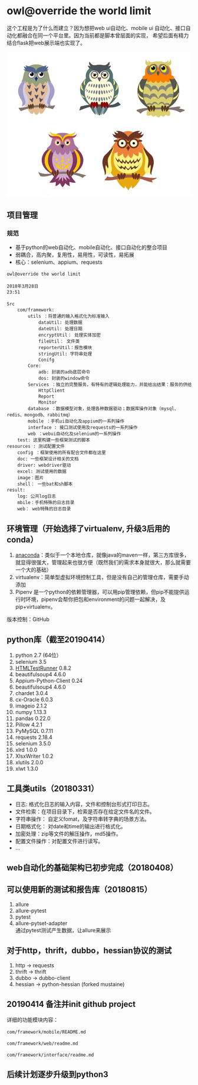# owl@override the world limit
这个工程是为了什么而建立？因为想把web ui自动化、mobile ui
自动化、接口自动化都融合在同一个平台里。因为当前都是脚本曾层面的实现，
希望后面有精力结合flask把web展示端也实现了。

![](./resources/image/owl.jpg "owl")


## 项目管理
### 规范
* 基于python的web自动化、mobile自动化、接口自动化的整合项目
* 弱耦合，高内聚，复用性，易用性，可读性，易拓展
* 核心：selenium、appium、requests

```
owl@override the world limit

2018年3月28日
23:51

Src
    com/framework:
        utils ：将普通的输入格式化为标准输入
            dataUtil: 处理数据
            dateUtil: 处理日期
            encryptUtil： 处理实体加密
            fileUtil： 文件类
            reporterUtil：报告模块
            stringUtil: 字符串处理
            Conifg
        Core:
            adb: 封装的adb底层命令
            dos: 封装的window命令
        Services ：独立的完整服务，有特有的逻辑处理能力，并能给出结果：服务的供给
            HttpClient
            Report
            Monitor
        database ：数据模型对象，处理各种数据驱动；数据库操作对象（mysql、redis、mongodb、rabbitmq）
        mobile ：手机ui自动化及appium的一系列操作
        interface : 接口测试使用及requests的一系列操作
        web ：webui自动化及selenium的一系列操作
    test: 这里构建一些框架测试的脚本
resources : 测试配置文件
	config ：框架使用的所有配合文件都在这里
	doc: 一些框架设计相关的文档
	driver: webdriver驱动
	excel: 测试使用的数据
	image：图片
	shell： 一些bat和sh脚本
result:
	log: 公共log日志
	mbile：手机特殊的日志目录
	web： web特殊的日志目录
```


## 环境管理（开始选择了virtualenv, 升级3后用的conda）
1. [anaconda](https://mirrors.tuna.tsinghua.edu.cn/help/anaconda/)：类似于一个本地仓库，就像java的maven一样，第三方库很多，就显得很强大，管理起来也很方便（既然我们的需求本身就很大，那么就需要一个大的基础）
2. virtualenv：简单型虚拟环境控制工具，但是没有自己的管理仓库，需要手动添加
3. Pipenv 是一个python的依赖管理器，可以用pip管理依赖，但pip不能提供运行时环境，pipenv会帮你把包和environment的问题一起解决，及pip+virtualenv。

版本控制：GitHub

## python库（截至20190414）
1. python 2.7 (64位）
2. selenium 3.5
3. [HTMLTestRunner](http://tungwaiyip.info/software/HTMLTestRunner.html) 0.8.2
4. beautifulsoup4                4.6.0
5. Appium-Python-Client          0.24
6. beautifulsoup4                4.6.0
7. chardet                       3.0.4
8. cx-Oracle                     6.0.3
9. imageio                       2.1.2
10. numpy                         1.13.3
11. pandas                        0.22.0
12. Pillow                        4.2.1
13. PyMySQL                       0.7.11
14. requests                      2.18.4
15. selenium                      3.5.0
16. xlrd                          1.0.0
17. XlsxWriter                    1.0.2
18. xlutils                       2.0.0
19. xlwt                          1.3.0

## 工具类utils（20180331）
* 日志: 格式化日志的输入内容，文件和控制台形式打印日志。
* 文件检索：在项目目录下，检索是否存在给定文件名的文件。
* 字符串操作： 自定义fomat，及字符串转字典的场景方法。
* 日期格式化： 对date和time的输出进行格式化。
* 加密处理：zip等文件的解压操作，md5操作。
* 配置文件操作：对配置文件进行读写。
* ...

## web自动化的基础架构已初步完成（20180408）

## 可以使用新的测试和报告库（20180815）
1. allure
2. allure-pytest
3. pytest
4. allure-pytset-adapter  
通过pytest测试产生数据，让allure来展示

## 对于http，thrift，dubbo，hessian协议的测试
1. http -> requests
2. thrift -> thrift
3. dubbo -> dubbo-client
4. hessian -> python-hessian (forked mustaine)

## 20190414 备注并init github project

详细的功能模块内容：

`com/framework/mobile/README.md`

`com/framework/web/readme.md`

`com/framework/interface/readme.md`

## 后续计划逐步升级到python3